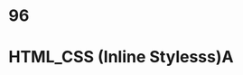 # 96
# HTML_CSS (Inline Stylesss)A
<p style="color: blue; font_size: 22 px;"< styled paragraph<//P>

